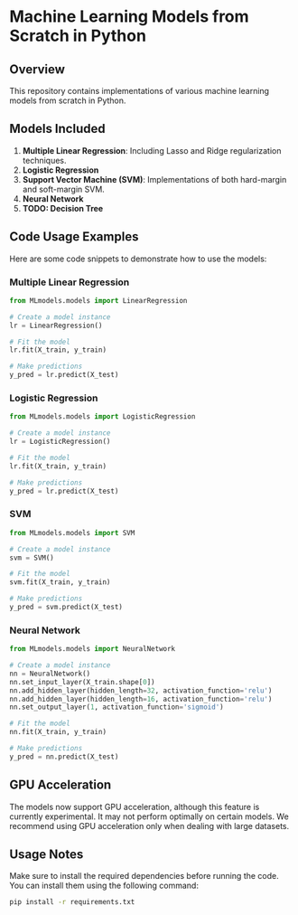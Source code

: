 # Machine Learning Models from Scratch in Python

## Overview

This repository contains implementations of various machine learning models from scratch in Python.

## Models Included

1. **Multiple Linear Regression**: Including Lasso and Ridge regularization techniques.
2. **Logistic Regression**
3. **Support Vector Machine (SVM)**: Implementations of both hard-margin and soft-margin SVM.
4. **Neural Network**
5. **TODO: Decision Tree**

## Code Usage Examples

Here are some code snippets to demonstrate how to use the models:

### Multiple Linear Regression

```python
from MLmodels.models import LinearRegression

# Create a model instance
lr = LinearRegression()

# Fit the model
lr.fit(X_train, y_train)

# Make predictions
y_pred = lr.predict(X_test)
```

### Logistic Regression

```python
from MLmodels.models import LogisticRegression

# Create a model instance
lr = LogisticRegression()

# Fit the model
lr.fit(X_train, y_train)

# Make predictions
y_pred = lr.predict(X_test)
```

### SVM

```python
from MLmodels.models import SVM

# Create a model instance
svm = SVM()

# Fit the model
svm.fit(X_train, y_train)

# Make predictions
y_pred = svm.predict(X_test)
```

### Neural Network

```python
from MLmodels.models import NeuralNetwork

# Create a model instance
nn = NeuralNetwork()
nn.set_input_layer(X_train.shape[0])
nn.add_hidden_layer(hidden_length=32, activation_function='relu')
nn.add_hidden_layer(hidden_length=16, activation_function='relu')
nn.set_output_layer(1, activation_function='sigmoid')

# Fit the model
nn.fit(X_train, y_train)

# Make predictions
y_pred = nn.predict(X_test)
```

## GPU Acceleration

The models now support GPU acceleration, although this feature is currently experimental. It may not perform optimally on certain models. We recommend using GPU acceleration only when dealing with large datasets.

## Usage Notes

Make sure to install the required dependencies before running the code. You can install them using the following command:

```bash
pip install -r requirements.txt
```
